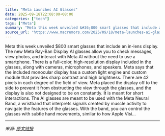 ```yaml
---
title: "Meta Launches AI Glasses"
date: 2025-09-18T22:08:00+08:00
categories: ["tech"]
tags: ["Meta"]
summary: "Meta this week unveiled &#36;800 smart glasses that include an in-lens display. The new Meta Ray-Ban Display AI glasses allow you to check messages, view photos, and interact with Meta AI without the "
source_url: "https://www.macrumors.com/2025/09/18/meta-launches-ai-glasses/"
---
```


Meta this week unveiled &#36;800 smart glasses that include an in-lens display. The new Meta Ray-Ban Display AI glasses allow you to check messages, view photos, and interact with Meta AI without the need to use a smartphone. There is a full-color, high-resolution display included in the glasses, along with cameras, microphones, and speakers. Meta says that the included monocular display has a custom light engine and custom module that provides sharp contrast and high brightness. There are 42 pixels in each degree of the field of view. Meta placed the display off to the side to prevent it from obstructing the view through the glasses, and the display is also not designed to be on constantly. It is meant for short interactions. The AI glasses are meant to be used with the Meta Neural Band, a wristband that interprets signals created by muscle activity to navigate the features of the glasses. With the band, you can control the glasses with subtle hand movements, similar to how Apple Visi...

---

*来源: [原文链接](https://www.macrumors.com/2025/09/18/meta-launches-ai-glasses/)*
